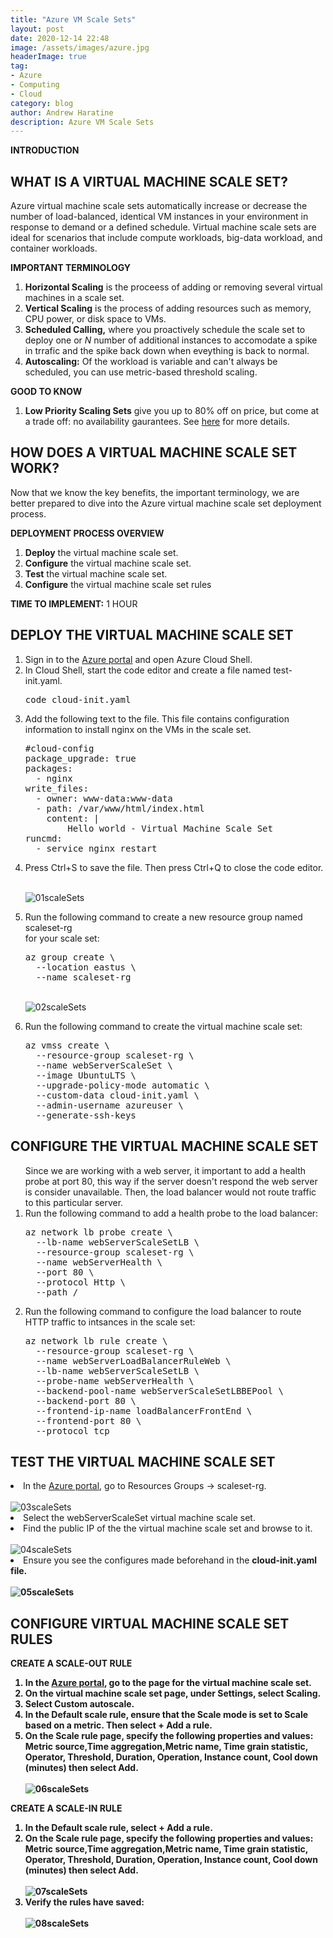 ```yaml
---
title: "Azure VM Scale Sets"
layout: post
date: 2020-12-14 22:48
image: /assets/images/azure.jpg
headerImage: true
tag:
- Azure
- Computing
- Cloud
category: blog
author: Andrew Haratine
description: Azure VM Scale Sets
---
```


<b>INTRODUCTION</b>



<h2>WHAT IS A VIRTUAL MACHINE SCALE SET?</h2>
Azure virtual machine scale sets automatically increase or decrease the number of load-balanced, identical VM instances in your environment in response to demand or a defined schedule. Virtual machine scale sets are ideal for scenarios that include compute workloads, big-data workload, and container workloads.

<b>IMPORTANT TERMINOLOGY</b>
<ol start="1">
<li><b>Horizontal Scaling</b> is the proceess of adding or removing several virtual machines in a scale set.</li>
<li><b>Vertical Scaling</b> is the process of adding resources such as memory, CPU power, or disk space to VMs.</li>
<li><b>Scheduled Calling,</b> where you proactively schedule the scale set to deploy one or <i>N</i> number of additional instances to accomodate a spike in trrafic and the spike back down when eveything is back to normal.</li>
<li><b>Autoscaling:</b> Of the workload is variable and can't always be scheduled, you can use metric-based threshold scaling.</li>
</ol>


<b>GOOD TO KNOW</b>
<ol start="1">
<li><b>Low Priority Scaling Sets</b> give you up to 80% off on price, but come at a trade off: no availability gaurantees. See <a href="https://azure.microsoft.com/en-in/resources/videos/ignite-2018-save-costs-with-low-priority-vm-scale-sets/">here</a> for more details.</li>

</ol>

<h2>HOW DOES A VIRTUAL MACHINE SCALE SET WORK?</h2>

Now that we know the key benefits, the important terminology, we are better prepared to dive into the Azure virtual machine scale set deployment process.

<b>DEPLOYMENT PROCESS OVERVIEW</b>
<ol start="1">
<li><b>Deploy</b> the virtual machine scale set.</li>
<li><b>Configure</b> the virtual machine scale set.</li>
<li><b>Test</b> the virtual machine scale set.</li>
<li><b>Configure</b> the virtual machine scale set rules</li>
</ol>

<b>TIME TO IMPLEMENT:</b> 1 HOUR

<h2>DEPLOY THE VIRTUAL MACHINE SCALE SET</h2>

<ol start="1">
<li>Sign in to the <a href="https://portal.azure.com/">Azure portal</a> and open Azure Cloud Shell.</li>
<li>In Cloud Shell, start the code editor and create a file named test-init.yaml.</li>
<pre>code cloud-init.yaml</pre>
<li>Add the following text to the file. This file contains configuration information to install nginx on the VMs in the scale set.</li>
<pre>#cloud-config
package_upgrade: true
packages:
  - nginx
write_files:
  - owner: www-data:www-data
  - path: /var/www/html/index.html
    content: |
        Hello world - Virtual Machine Scale Set
runcmd:
  - service nginx restart</pre>

<li>Press Ctrl+S to save the file. Then press Ctrl+Q to close the code editor.</li>

<br><img src="/assets/images/01scaleSets.jpeg" alt="01scaleSets">

<li>Run the following command to create a new resource group named <br>scaleset-rg<br> for your scale set:</li>

<pre>az group create \
  --location eastus \
  --name scaleset-rg</pre>

<br><img src="/assets/images/02scaleSets.jpeg" alt="02scaleSets">

<li>Run the following command to create the virtual machine scale set:</li>

<pre>az vmss create \
  --resource-group scaleset-rg \
  --name webServerScaleSet \
  --image UbuntuLTS \
  --upgrade-policy-mode automatic \
  --custom-data cloud-init.yaml \
  --admin-username azureuser \
  --generate-ssh-keys</pre>
</ol>

<h2>CONFIGURE THE VIRTUAL MACHINE SCALE SET</h2>
<ol start="1">
Since we are working with a web server, it important to add a health probe at port 80, this way if the server doesn't respond the web server is consider unavailable. Then, the load balancer would not route traffic to this particular server.

<li>Run the following command to add a health probe to the load balancer:</li>
<pre>az network lb probe create \
  --lb-name webServerScaleSetLB \
  --resource-group scaleset-rg \
  --name webServerHealth \
  --port 80 \
  --protocol Http \
  --path /</pre>

<li>Run the following command to configure the load balancer to route HTTP traffic to intsances in the scale set:</li>
<pre>az network lb rule create \
  --resource-group scaleset-rg \
  --name webServerLoadBalancerRuleWeb \
  --lb-name webServerScaleSetLB \
  --probe-name webServerHealth \
  --backend-pool-name webServerScaleSetLBBEPool \
  --backend-port 80 \
  --frontend-ip-name loadBalancerFrontEnd \
  --frontend-port 80 \
  --protocol tcp</pre>
</ol>

<h2>TEST THE VIRTUAL MACHINE SCALE SET</h2>
<li>In the <a href="https://portal.azure.com/">Azure portal</a>, go to Resources Groups -> scaleset-rg.</li>
<br><img src="/assets/images/03scaleSets.jpeg" alt="03scaleSets">

<li>Select the webServerScaleSet virtual machine scale set.</li>

<li>Find the public IP of the the virtual machine scale set and browse to it.</li>
<br><img src="/assets/images/04scaleSets.jpeg" alt="04scaleSets">
<li>Ensure you see the configures made beforehand in the <b>cloud-init.yaml<b> file.</li>
<br><img src="/assets/images/05scaleSets.jpeg" alt="05scaleSets">
</ol>


<h2>CONFIGURE VIRTUAL MACHINE SCALE SET RULES</h2>

<b>CREATE A SCALE-OUT RULE</b>
<ol start="1">
<li>In the <a href="https://portal.azure.com/">Azure portal</a>, go to the page for the virtual machine scale set.</li>
<li>On the virtual machine scale set page, under <b>Settings</b>, select <b>Scaling.</b></li>
<li>Select Custom <b>autoscale.</b></li>
<li>In the <b>Default</b> scale rule, ensure that the <b>Scale</b> mode is set to <b>Scale based on a metric.</b> Then select <b> + Add a rule.</b></li>
<li>On the <b>Scale rule</b> page, specify the following properties and values: <b>Metric source</b>,<b>Time aggregation</b>,<b>Metric name</b>, <b>Time grain statistic</b>, <b>Operator</b>, <b>Threshold</b>, <b>Duration</b>, <b>Operation</b>, <b>Instance count</b>, <b>Cool down (minutes)</b> then select <b>Add.</b></li>
<br><img src="/assets/images/06scaleSets.jpeg" alt="06scaleSets">
</ol>
<b>CREATE A SCALE-IN RULE</b>
<ol start="1">
<li>In the <b>Default</b> scale rule, select <b>+ Add a rule.</b></li>
<li>On the <b>Scale rule</b> page, specify the following properties and values: <b>Metric source</b>,<b>Time aggregation</b>,<b>Metric name</b>, <b>Time grain statistic</b>, <b>Operator</b>, <b>Threshold</b>, <b>Duration</b>, <b>Operation</b>, <b>Instance count</b>, <b>Cool down (minutes)</b> then select <b>Add.</b></li>
<br><img src="/assets/images/07scaleSets.jpeg" alt="07scaleSets">
<li>Verify the rules have saved:</li>
<br><img src="/assets/images/08scaleSets.jpeg" alt="08scaleSets">
</ol>











